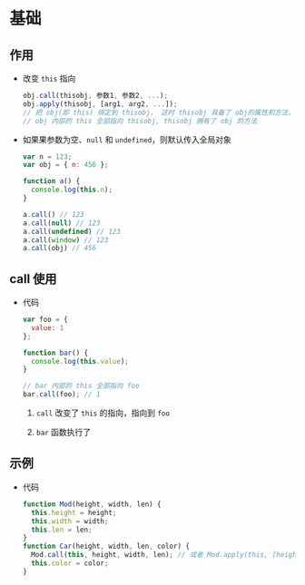 # 基础

## 作用

+ 改变 `this` 指向

  ```js
  obj.call(thisobj, 参数1, 参数2, ...);
  obj.apply(thisobj, [arg1, arg2, ...]);
  // 把 obj(即 this) 绑定到 thisobj， 这时 thisobj 具备了 obj的属性和方法，或者 thisobj 继承了 obj 的属性和方法
  // obj 内部的 this 全部指向 thisobj, thisobj 拥有了 obj 的方法
  ```

+ 如果果参数为空、`null` 和 `undefined`，则默认传入全局对象

  ```js
  var n = 123;
  var obj = { n: 456 };

  function a() {
    console.log(this.n);
  }

  a.call() // 123
  a.call(null) // 123
  a.call(undefined) // 123
  a.call(window) // 123
  a.call(obj) // 456
  ```

## call 使用

+ 代码

  ```js
  var foo = {
    value: 1
  };

  function bar() {
    console.log(this.value);
  }

  // bar 内部的 this 全部指向 foo
  bar.call(foo); // 1
  ```

  1. `call` 改变了 `this` 的指向，指向到 `foo`

  2. `bar` 函数执行了

## 示例

+ 代码

  ```js
  function Mod(height, width, len) {
    this.height = height;
    this.width = width;
    this.len = len;
  }
  function Car(height, width, len, color) {
    Mod.call(this, height, width, len); // 或者 Mod.apply(this, [height, width, len]);
    this.color = color;
  }
  ```

